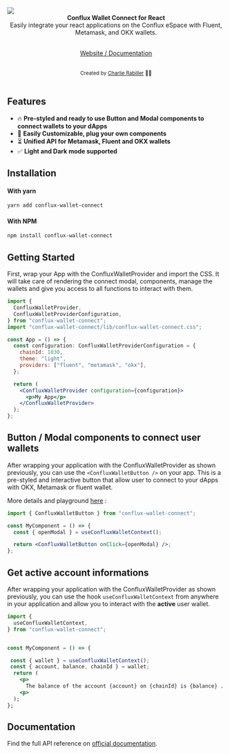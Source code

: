 
<img src="https://cryptocdn.fra1.cdn.digitaloceanspaces.com/sites/8/Screenshot-2022-04-28-10.57.38.png" />
<br />
<div align="center"><strong>Conflux Wallet Connect for React</strong></div>
<div align="center">Easily integrate your react applications on the Conflux eSpace with Fluent, Metamask, and OKX wallets.</div>
<br />
<div align="center">

<a href="https://conflux-wallet-connect.netlify.app">Website / Documentation</a>

</div>

<br />
<div align="center">
  <sub>Created by <a href="https://github.com/Charlie85270">Charlie Rabiller</a> 👨‍🍳</sub>
</div>

<br />

## Features

- 🔥 **Pre-styled and ready to use Button and Modal components to connect wallets to your dApps**
- 🔩 **Easily Customizable, plug your own components**
- ⏳ **Unified API for Metamask, Fluent and OKX wallets**
- ✅ **Light and Dark mode supported**

## Installation

#### With yarn

```sh
yarn add conflux-wallet-connect
```

#### With NPM

```sh
npm install conflux-wallet-connect
```

## Getting Started

First, wrap your App with the ConfluxWalletProvider and import the CSS. It will take care of rendering the connect modal, components, manage the wallets and give you access to all functions to interact with them.

```jsx
import {
  ConfluxWalletProvider,
  ConfluxWalletProviderConfiguration,
} from "conflux-wallet-connect";
import "conflux-wallet-connect/lib/conflux-wallet-connect.css";

const App = () => {
  const configuration: ConfluxWalletProviderConfiguration = {
    chainId: 1030,
    theme: "light",
    providers: ["fluent", "metamask", "okx"],
  };

  return (
    <ConfluxWalletProvider configuration={configuration}>
      <p>My App</p>
    </ConfluxWalletProvider>
  );
};
```

## Button / Modal components to connect user wallets

After wrapping your application with the ConfluxWalletProvider as shown previously, you can use the `<ConfluxWalletButton />` on your app.
This is a pre-styled and interactive button that allow user to connect to your dApps with OKX, Metamask or fluent wallet.

More details and playground [here](?path=/docs/components-walletbutton--docs) :

```jsx
import { ConfluxWalletButton } from "conflux-wallet-connect";

const MyComponent = () => {
  const { openModal } = useConfluxWalletContext();

  return <ConfluxWalletButton onClick={openModal} />;
};
```

## Get active account informations

After wrapping your application with the ConfluxWalletProvider as shown previously, you can use the hook `useConfluxWalletContext` from anywhere in your application and allow you to interact with the **active** user wallet.

```jsx
import {
  useConfluxWalletContext,
} from "conflux-wallet-connect";


const MyComponent = () => {

 const { wallet } = useConfluxWalletContext();
 const { account, balance, chainId } = wallet;
  return (
    <p>
      The balance of the account {account} on {chainId} is {balance} ...
    <p>
  );
};
```

## Documentation

Find the full API reference on [official documentation](https://conflux-wallet-connect.netlify.app).
